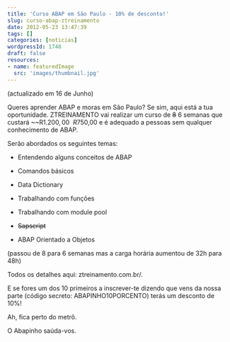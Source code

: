 ```yaml
---
title: 'Curso ABAP em São Paulo - 10% de desconto!'
slug: curso-abap-ztreinamento
date: 2012-05-23 13:47:39
tags: []
categories: [noticias]
wordpressId: 1748
draft: false
resources:
- name: featuredImage
  src: 'images/thumbnail.jpg'
---
```

(actualizado em 16 de Junho)

Queres aprender ABAP e moras em São Paulo? Se sim, aqui está a tua oportunidade. ZTREINAMENTO vai realizar um curso de ~~8~~ 6 semanas que custará ~~R$1.200,00~~ R$750,00 e é adequado a pessoas sem qualquer conhecimento de ABAP.

Serão abordados os seguintes temas:

  * Entendendo alguns conceitos de ABAP

  * Comandos básicos

  * Data Dictionary

  * Trabalhando com funções

  * Trabalhando com module pool

  * ~~Sapscript~~

  * ABAP Orientado a Objetos

(passou de 8 para 6 semanas mas a carga horária aumentou de 32h para 48h)

Todos os detalhes aqui: ztreinamento.com.br/.

E se fores um dos 10 primeiros a inscrever-te dizendo que vens da nossa parte (código secreto: ABAPINHO10PORCENTO) terás um desconto de 10%!

Ah, fica perto do metrô.

O Abapinho saúda-vos.
